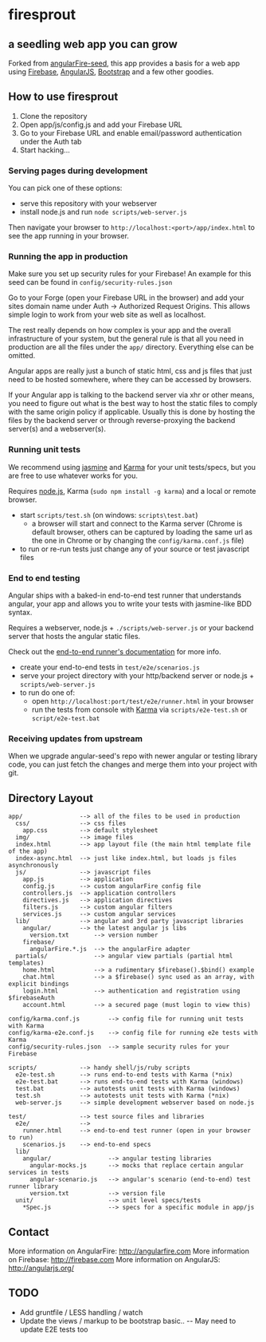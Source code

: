 
# firesprout
## a seedling web app you can grow

Forked from [angularFire-seed](https://github.com/firebase/angularFire-seed), this app provides a basis for a web app using 
[Firebase](http://www.firebase.com), [AngularJS](http://www.angularjs.org), [Bootstrap](https://github.com/twbs/bootstrap) and a few other goodies. 

## How to use firesprout

 1. Clone the repository
 1. Open app/js/config.js and add your Firebase URL
 1. Go to your Firebase URL and enable email/password authentication under the Auth tab
 1. Start hacking...

### Serving pages during development

You can pick one of these options:

* serve this repository with your webserver
* install node.js and run `node scripts/web-server.js`

Then navigate your browser to `http://localhost:<port>/app/index.html` to see the app running in
your browser.


### Running the app in production

Make sure you set up security rules for your Firebase! An example for this
seed can be found in `config/security-rules.json`

Go to your Forge (open your Firebase URL in the browser) and add your sites domain name under
Auth -> Authorized Request Origins. This allows simple login to work from your web site as well as localhost.

The rest really depends on how complex is your app and the overall infrastructure of your system, but
the general rule is that all you need in production are all the files under the `app/` directory.
Everything else can be omitted.

Angular apps are really just a bunch of static html, css and js files that just need to be hosted
somewhere, where they can be accessed by browsers.

If your Angular app is talking to the backend server via xhr or other means, you need to figure
out what is the best way to host the static files to comply with the same origin policy if
applicable. Usually this is done by hosting the files by the backend server or through
reverse-proxying the backend server(s) and a webserver(s).


### Running unit tests

We recommend using [jasmine](http://pivotal.github.com/jasmine/) and
[Karma](http://karma-runner.github.io) for your unit tests/specs, but you are free
to use whatever works for you.

Requires [node.js](http://nodejs.org/), Karma (`sudo npm install -g karma`) and a local
or remote browser.

* start `scripts/test.sh` (on windows: `scripts\test.bat`)
  * a browser will start and connect to the Karma server (Chrome is default browser, others can be captured by loading the same url as the one in Chrome or by changing the `config/karma.conf.js` file)
* to run or re-run tests just change any of your source or test javascript files


### End to end testing

Angular ships with a baked-in end-to-end test runner that understands angular, your app and allows
you to write your tests with jasmine-like BDD syntax.

Requires a webserver, node.js + `./scripts/web-server.js` or your backend server that hosts the angular static files.

Check out the
[end-to-end runner's documentation](http://docs.angularjs.org/guide/dev_guide.e2e-testing) for more
info.

* create your end-to-end tests in `test/e2e/scenarios.js`
* serve your project directory with your http/backend server or node.js + `scripts/web-server.js`
* to run do one of:
  * open `http://localhost:port/test/e2e/runner.html` in your browser
  * run the tests from console with [Karma](http://karma-runner.github.io) via
    `scripts/e2e-test.sh` or `script/e2e-test.bat`

### Receiving updates from upstream

When we upgrade angular-seed's repo with newer angular or testing library code, you can just
fetch the changes and merge them into your project with git.

## Directory Layout

    app/                --> all of the files to be used in production
      css/              --> css files
        app.css         --> default stylesheet
      img/              --> image files
      index.html        --> app layout file (the main html template file of the app)
      index-async.html  --> just like index.html, but loads js files asynchronously
      js/               --> javascript files
        app.js          --> application
        config.js       --> custom angularFire config file
        controllers.js  --> application controllers
        directives.js   --> application directives
        filters.js      --> custom angular filters
        services.js     --> custom angular services
      lib/              --> angular and 3rd party javascript libraries
        angular/        --> the latest angular js libs
          version.txt       --> version number
        firebase/
          angularFire.*.js  --> the angularFire adapter
      partials/             --> angular view partials (partial html templates)
        home.html           --> a rudimentary $firebase().$bind() example
        chat.html           --> a $firebase() sync used as an array, with explicit bindings
        login.html          --> authentication and registration using $firebaseAuth
        account.html        --> a secured page (must login to view this)

    config/karma.conf.js        --> config file for running unit tests with Karma
    config/karma-e2e.conf.js    --> config file for running e2e tests with Karma
    config/security-rules.json  --> sample security rules for your Firebase

    scripts/            --> handy shell/js/ruby scripts
      e2e-test.sh       --> runs end-to-end tests with Karma (*nix)
      e2e-test.bat      --> runs end-to-end tests with Karma (windows)
      test.bat          --> autotests unit tests with Karma (windows)
      test.sh           --> autotests unit tests with Karma (*nix)
      web-server.js     --> simple development webserver based on node.js

    test/               --> test source files and libraries
      e2e/              -->
        runner.html     --> end-to-end test runner (open in your browser to run)
        scenarios.js    --> end-to-end specs
      lib/
        angular/                --> angular testing libraries
          angular-mocks.js      --> mocks that replace certain angular services in tests
          angular-scenario.js   --> angular's scenario (end-to-end) test runner library
          version.txt           --> version file
      unit/                     --> unit level specs/tests
        *Spec.js                --> specs for a specific module in app/js

## Contact

More information on AngularFire: http://angularfire.com
More information on Firebase: http://firebase.com
More information on AngularJS: http://angularjs.org/

## TODO
- Add gruntfile / LESS handling / watch
- Update the views / markup to be bootstrap basic..
-- May need to update E2E tests too
